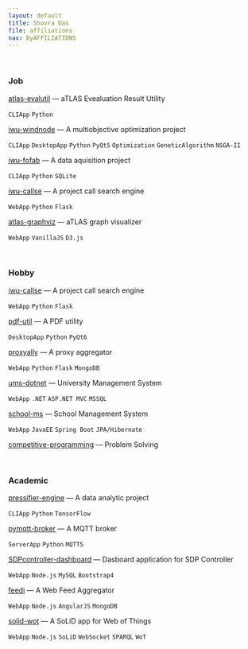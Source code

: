 ```yaml
---
layout: default
title: Shovra Das
file: affiliations
nav: ByAFFILIATIONS
---
```


<br>


### Job

[atlas-evalutil](https://github.com/shovradas/atlas-evalutil) &#8212; aTLAS Evealuation Result Utility

`CLIApp` `Python`  

[iwu-windnode](https://github.com/shovradas/windnode-demonstrator) &#8212; A multiobjective optimization project

`CLIApp` `DesktopApp` `Python` `PyQt5` `Optimization` `GeneticAlgorithm` `NSGA-II`

[iwu-fofab](https://github.com/shovradas/iwu-fofab) &#8212; A data aquisition project

`CLIApp` `Python` `SQLite` 

[iwu-callse](https://github.com/shovradas/iwu-callse) &#8212; A project call search engine

`WebApp` `Python` `Flask` 

[atlas-graphviz](https://github.com/shovradas/atlas-graphviz) &#8212; aTLAS graph visualizer

`WebApp`  `VanillaJS` `D3.js` 


<br>


### Hobby

[iwu-callse](https://github.com/shovradas/iwu-callse) &#8212; A project call search engine

`WebApp` `Python` `Flask` 

[pdf-util](https://github.com/shovradas/pdf-util) &#8212; A PDF utility

`DesktopApp` `Python` `PyQt6` 

[proxyally](https://github.com/shovradas/proxyally) &#8212; A proxy aggregator

`WebApp` `Python` `Flask` `MongoDB` 

[ums-dotnet](https://github.com/shovradas/ums-dotnet) &#8212; University Management System

`WebApp` `.NET` `ASP.NET MVC` `MSSQL` 

[school-ms](https://github.com/shovradas/school-ms) &#8212; School Management System

`WebApp` `JavaEE` `Spring Boot` `JPA/Hibernate` 

[competitive-programming](https://github.com/shovradas/competitive-programming) &#8212; Problem Solving

   


<br>


### Academic

[pressifier-engine](https://github.com/binuv-tuc/pressifier-engine) &#8212; A data analytic project

`CLIApp` `Python` `TensorFlow` 

[pymqtt-broker](https://github.com/shovradas/pymqtt-broker) &#8212; A MQTT broker

`ServerApp` `Python`  `MQTT5`

[SDPcontroller-dashboard](https://github.com/shovradas/SDPcontroller-dashboard) &#8212; Dasboard application for SDP Controller

`WebApp` `Node.js` `MySQL` `Bootstrap4` 

[feedi](https://github.com/shovradas/feedi) &#8212; A Web Feed Aggregator

`WebApp` `Node.js` `AngularJS` `MongoDB` 

[solid-wot](https://github.com/shovradas/solid-wot) &#8212; A SoLiD app for Web of Things

`WebApp` `Node.js` `SoLiD` `WebSocket` `SPARQL` `WoT`